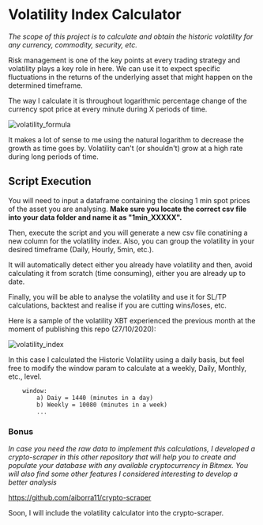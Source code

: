 
# Volatility Index Calculator

_The scope of this project is to calculate and obtain the historic volatility for any currency, commodity, security, etc._

Risk management is one of the key points at every trading strategy and volatility plays a key role in here. 
We can use it to expect specific fluctuations in the returns of the underlying asset that might happen on the determined timeframe. 


The way I calculate it is throughout logarithmic percentage change of the currency spot price at every minute during X periods of time. 

![volatility_formula](https://github.com/aiborra11/volatility-calculator/output/images/volatility_formula.png)

It makes a lot of sense to me using the natural logarithm to decrease the growth as time goes by. Volatility can't (or shouldn't) grow at a high rate during long periods of time.


## Script Execution
You will need to input a dataframe containing the closing 1 min spot prices  of the asset you are analysing.
**Make sure you locate the correct csv file into your data folder and name it as "1min_XXXXX".**

Then, execute the script and you will generate a new csv file conatining a new column for the volatility index. 
Also, you can group the volatility in your desired timeframe (Daily, Hourly, 5min, etc.).

It will automatically detect either you already have volatility and then, avoid calculating it from scratch (time consuming),
either you are already up to date. 

Finally, you will be able to analyse the volatility and use it for SL/TP calculations, backtest and realise if you are cutting wins/loses, etc.

Here is a sample of the volatility XBT experienced the previous month at the moment of publishing this repo (27/10/2020):

![volatility_index](https://github.com/aiborra11/volatility-calculator/output/images/volatility_index.png)

In this case I calculated the Historic Volatility using a daily basis, but feel free to modify the window param to calculate 
at a weekly, Daily, Monthly, etc., level. 
        
        window:
            a) Daiy = 1440 (minutes in a day)
            b) Weekly = 10080 (minutes in a week)
            ...

### Bonus
_In case you need the raw data to implement this calculations, I developed a crypto-scraper in this other repository that will
help you to create and populate your database with any available cryptocurrency in Bitmex. You will also find some other features 
I considered interesting to develop a better analysis_

https://github.com/aiborra11/crypto-scraper

Soon, I will include the volatility calculator into the crypto-scraper.





